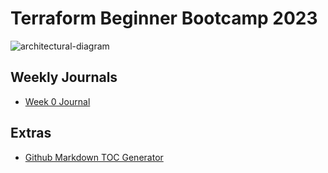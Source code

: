 # Terraform Beginner Bootcamp 2023

![architectural-diagram](https://github.com/omenking/terraform-beginner-bootcamp-2023/assets/7776/ab015431-2d14-4910-aa37-be4807b2b905)

## Weekly Journals
- [Week 0 Journal](/journal/week0.md)


## Extras
- [Github Markdown TOC Generator](https://ecotrust-canada.github.io/markdown-toc/)
